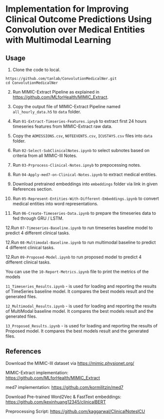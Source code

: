 # Implementation for Improving Clinical Outcome Predictions Using Convolution over Medical Entities with Multimodal Learning


## Usage

1. Clone the code to local.   
```
https://github.com/tanlab/ConvolutionMedicalNer.git
cd ConvolutionMedicalNer
```
2. Run MIMIC-Extract Pipeline as explained in https://github.com/MLforHealth/MIMIC_Extract.   

3. Copy the output file of MIMIC-Extract Pipeline named `all_hourly_data.h5` to `data` folder.

4. Run `01-Extract-Timseries-Features.ipnyb` to extract first 24 hours timeseries features from MIMIC-Extract raw data.

5. Copy the `ADMISSIONS.csv`, `NOTEEVENTS.csv`, `ICUSTAYS.csv` files into `data` folder.

6. Run `02-Select-SubClinicalNotes.ipynb` to select subnotes based on criteria from all MIMIC-III Notes.

7. Run `03-Prprocess-Clinical-Notes.ipnyb` to prepocessing notes.

8. Run `04-Apply-med7-on-Clinical-Notes.ipynb` to extract medical entities. 

9. Download pretrained embeddings into `embeddings` folder via link in given References section.

10. Run `05-Represent-Entities-With-Different-Embeddings.ipynb` to convert medical entities into word representations.

11. Run `06-Create-Timeseries-Data.ipynb` to prepare the timeseries data to fed through GRU / LSTM.

12.Run `07-Timeseries-Baseline.ipynb` to run timeseries baseline model to predict 4 different clinical tasks.

12.Run `08-Multimodal-Baseline.ipynb` to run multimodal baseline to predict 4 different clinical tasks.

12.Run `09-Proposed-Model.ipynb` to run proposed model to predict 4 different clinical tasks.

You can use the `10-Report-Metrics.ipynb` file to print the metrics of the models

`11_Timeseries_Results.ipynb` - is used for loading and reporting the results of TimeSeries baseline model. It compares the best models result and the generated files.

`12_Multimodal_Results.ipynb` - is used for loading and reporting the results of MultiModal baseline model. It compares the best models result and the generated files.

`13_Proposed_Results.ipynb` - is used for loading and reporting the results of Proposed model. It compares the best models result and the generated files.

## References

Download the MIMIC-III dataset via https://mimic.physionet.org/

MIMIC-Extract implementation: https://github.com/MLforHealth/MIMIC_Extract

med7 implementation: https://github.com/kormilitzin/med7

Download Pre-trained Word2Vec & FastText embeddings: https://github.com/kexinhuang12345/clinicalBERT

Preprocessing Script: https://github.com/kaggarwal/ClinicalNotesICU

